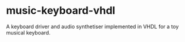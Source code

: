 # music-keyboard-vhdl
A keyboard driver and audio synthetiser implemented in VHDL for a toy musical keyboard.
